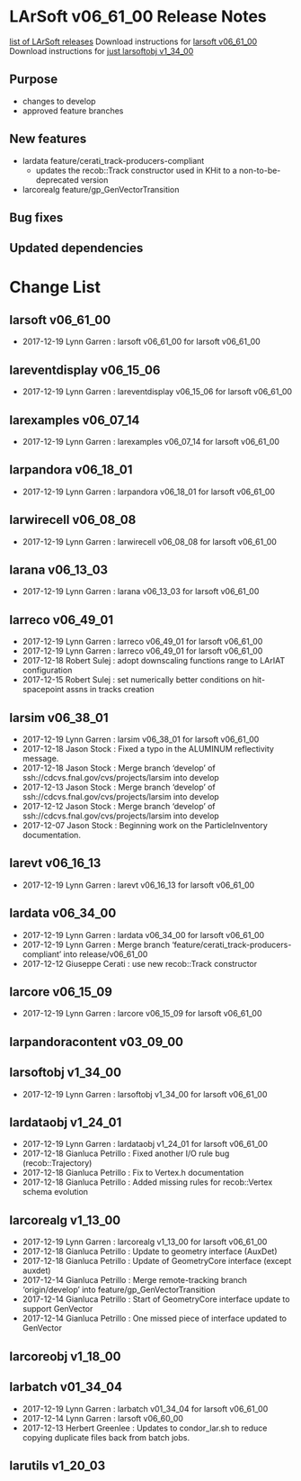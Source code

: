 LArSoft v06_61_00 Release Notes
======================================================================

[list of LArSoft releases](LArSoft_release_list)
Download instructions for [larsoft v06_61_00](http://scisoft.fnal.gov/scisoft/bundles/larsoft/v06_61_00/larsoft-v06_61_00.html)
Download instructions for [just larsoftobj v1_34_00](http://scisoft.fnal.gov/scisoft/bundles/larsoftobj/v1_34_00/larsoftobj-v1_34_00.html)

Purpose
--------------------

-   changes to develop
-   approved feature branches

New features
------------------------------

-   lardata feature/cerati_track-producers-compliant
    -   updates the recob::Track constructor used in KHit to a non-to-be-deprecated version
-   larcorealg feature/gp_GenVectorTransition

Bug fixes
------------------------

Updated dependencies
----------------------------------------------

Change List
============================

larsoft v06_61_00
------------------------------------------

-   2017-12-19 Lynn Garren : larsoft v06_61_00 for larsoft v06_61_00

lareventdisplay v06_15_06
----------------------------------------------------------

-   2017-12-19 Lynn Garren : lareventdisplay v06_15_06 for larsoft v06_61_00

larexamples v06_07_14
--------------------------------------------------

-   2017-12-19 Lynn Garren : larexamples v06_07_14 for larsoft v06_61_00

larpandora v06_18_01
------------------------------------------------

-   2017-12-19 Lynn Garren : larpandora v06_18_01 for larsoft v06_61_00

larwirecell v06_08_08
--------------------------------------------------

-   2017-12-19 Lynn Garren : larwirecell v06_08_08 for larsoft v06_61_00

larana v06_13_03
----------------------------------------

-   2017-12-19 Lynn Garren : larana v06_13_03 for larsoft v06_61_00

larreco v06_49_01
------------------------------------------

-   2017-12-19 Lynn Garren : larreco v06_49_01 for larsoft v06_61_00
-   2017-12-19 Lynn Garren : larreco v06_49_01 for larsoft v06_61_00
-   2017-12-18 Robert Sulej : adopt downscaling functions range to LArIAT configuration
-   2017-12-15 Robert Sulej : set numerically better conditions on hit-spacepoint assns in tracks creation

larsim v06_38_01
----------------------------------------

-   2017-12-19 Lynn Garren : larsim v06_38_01 for larsoft v06_61_00
-   2017-12-18 Jason Stock : Fixed a typo in the ALUMINUM reflectivity message.
-   2017-12-18 Jason Stock : Merge branch ‘develop’ of ssh://cdcvs.fnal.gov/cvs/projects/larsim into develop
-   2017-12-13 Jason Stock : Merge branch ‘develop’ of ssh://cdcvs.fnal.gov/cvs/projects/larsim into develop
-   2017-12-12 Jason Stock : Merge branch ‘develop’ of ssh://cdcvs.fnal.gov/cvs/projects/larsim into develop
-   2017-12-07 Jason Stock : Beginning work on the ParticleInventory documentation.

larevt v06_16_13
----------------------------------------

-   2017-12-19 Lynn Garren : larevt v06_16_13 for larsoft v06_61_00

lardata v06_34_00
------------------------------------------

-   2017-12-19 Lynn Garren : lardata v06_34_00 for larsoft v06_61_00
-   2017-12-19 Lynn Garren : Merge branch ‘feature/cerati_track-producers-compliant’ into release/v06_61_00
-   2017-12-12 Giuseppe Cerati : use new recob::Track constructor

larcore v06_15_09
------------------------------------------

-   2017-12-19 Lynn Garren : larcore v06_15_09 for larsoft v06_61_00

larpandoracontent v03_09_00
--------------------------------------------------------------

larsoftobj v1_34_00
----------------------------------------------

-   2017-12-19 Lynn Garren : larsoftobj v1_34_00 for larsoft v06_61_00

lardataobj v1_24_01
----------------------------------------------

-   2017-12-19 Lynn Garren : lardataobj v1_24_01 for larsoft v06_61_00
-   2017-12-18 Gianluca Petrillo : Fixed another I/O rule bug (recob::Trajectory)
-   2017-12-18 Gianluca Petrillo : Fix to Vertex.h documentation
-   2017-12-18 Gianluca Petrillo : Added missing rules for recob::Vertex schema evolution

larcorealg v1_13_00
----------------------------------------------

-   2017-12-19 Lynn Garren : larcorealg v1_13_00 for larsoft v06_61_00
-   2017-12-18 Gianluca Petrillo : Update to geometry interface (AuxDet)
-   2017-12-18 Gianluca Petrillo : Update of GeometryCore interface (except auxdet)
-   2017-12-14 Gianluca Petrillo : Merge remote-tracking branch ‘origin/develop’ into feature/gp_GenVectorTransition
-   2017-12-14 Gianluca Petrillo : Start of GeometryCore interface update to support GenVector
-   2017-12-14 Gianluca Petrillo : One missed piece of interface updated to GenVector

larcoreobj v1_18_00
----------------------------------------------

larbatch v01_34_04
--------------------------------------------

-   2017-12-19 Lynn Garren : larbatch v01_34_04 for larsoft v06_61_00
-   2017-12-14 Lynn Garren : larsoft v06_60_00
-   2017-12-13 Herbert Greenlee : Updates to condor_lar.sh to reduce copying duplicate files back from batch jobs.

larutils v1_20_03
------------------------------------------
